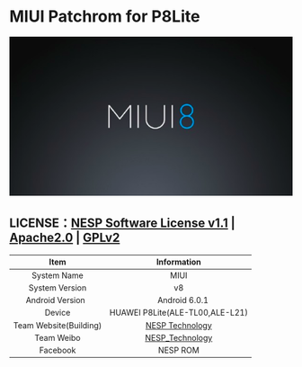 # MIUI Patchrom for P8Lite

 ![MIUI8][1]

## LICENSE：[NESP Software License v1.1](https://ns-jin.github.io/docs/license/NESL.html) | [Apache2.0](https://ns-jin.github.io/docs/license/Apache.html) | [GPLv2](https://ns-jin.github.io/docs/license/GPL.html)

| Item | Information |
|:----------:|:----------:|
|System Name| MIUI|
|System Version|v8|
| Android Version    |        Android 6.0.1    |
|     Device    | HUAWEI P8Lite(ALE-TL00,ALE-L21)|
|Team Website(Building)  | [NESP Technology](http://nesp.1g7.net)  |
|    Team Weibo    |  [NESP_Technology](http://weibo.com/NESPtechnology) |
|Facebook|NESP ROM|


  [1]: ../images/MIUI8.png "flyme.png"
